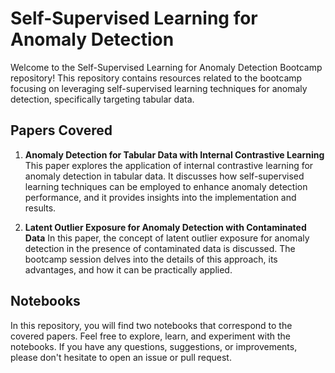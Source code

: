 # Self-Supervised Learning for Anomaly Detection

Welcome to the Self-Supervised Learning for Anomaly Detection Bootcamp repository! This repository contains resources related to the bootcamp focusing on leveraging self-supervised learning techniques for anomaly detection, specifically targeting tabular data.

## Papers Covered

1. **Anomaly Detection for Tabular Data with Internal Contrastive Learning**
   This paper explores the application of internal contrastive learning for anomaly detection in tabular data. It discusses how self-supervised learning techniques can be employed to enhance anomaly detection performance, and it provides insights into the implementation and results.

2. **Latent Outlier Exposure for Anomaly Detection with Contaminated Data**
   In this paper, the concept of latent outlier exposure for anomaly detection in the presence of contaminated data is discussed. The bootcamp session delves into the details of this approach, its advantages, and how it can be practically applied.

## Notebooks

In this repository, you will find two notebooks that correspond to the covered papers.
Feel free to explore, learn, and experiment with the notebooks. If you have any questions, suggestions, or improvements, please don't hesitate to open an issue or pull request.
